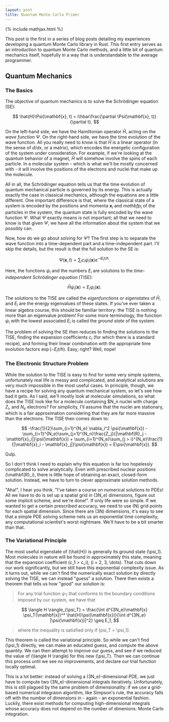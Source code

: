 ```yaml
---
layout: post
title: Quantum Monte Carlo Primer
---
```

{% include mathjax.html %}

This post is the first in a series of blog posts detailing my experiences developing a quantum Monte Carlo library in Rust. This first entry serves as an introduction to quantum Monte Carlo methods, and a little bit of quantum mechanics itself, hopefully in a way that is understandable to the average programmer.

## Quantum Mechanics

### The Basics

The objective of quantum mechanics is to solve the Schrödinger equation (SE):

$$
  \hat{H}\Psi(\mathbf{x}, t) = i\hbar\frac{\partial \Psi(\mathbf{x}, t)}{\partial t}.
$$

On the left-hand side, we have the Hamiltonian operator $\hat{H}$, acting on the *wave function* $\Psi$. On the right-hand side, we have the time evolution of the wave function. All you really need to know is that $\hat{H}$ is a linear operator (in the sense of $d/dx$, or a matrix), which encodes the energetic configuration of the system under consideration. For example, if we're looking at the quantum behavior of a magnet, $\hat{H}$ will somehow involve the spins of each particle. In a molecular system - which is what we'll be mostly concerned with - it will involve the positions of the electrons and nuclei that make up the molecule. 

All in all, the Schrödinger equation tells us that the time evolution of quantum mechanical particle is governed by its energy. This is actually exactly the case in classical mechanics, although the equations are a little different. One important difference is that, where the classical state of a system is encoded by the positions and momenta $\mathbf{x}_i$ and $mathbf{p}_i$ of the particles in the system, the quantum state is fully encoded by the wave function $\Psi$. What $\Psi$ exactly means is not important; all that we need to know is that given $\Psi$, we have all the information about the system that we possibly can.

Now, how do we go about solving for $\Psi$? The first step is to separate the wave function into a time-dependent part and a time-independent part. I'll skip the details, but the result is that the full solution to the SE is:

$$
  \Psi(\mathbf{x}, t) = \sum_i c_i \psi_i(\mathbf{x})e^{-iE_i t/\hbar}.
$$

Here, the functions $\psi_i$ and the numbers $E_i$ are solutions to the *time-independent Schrödinger equation* (TISE):

$$
  \hat{H}\psi_i(\mathbf{x}) = E_i\psi_i(\mathbf{x}).
$$

The solutions to the TISE are called the *eigenfunctions* or *eigenstates* of $\hat{H}$, and $E_i$ are the energy eigenvalues of these states. If you've ever taken a linear algebra course, this should be familiar territory: the TISE is nothing more than an eigenvalue problem! For some more terminology, the function $\psi_i$ with the lowest associated $E_i$ is called the *ground state* of the system.

The problem of solving the SE then reduces to finding the solutions to the TISE, finding the expansion coefficients $c_i$ (for which there is a standard recipe), and forming their linear combination with the appropriate time evolution factors $\exp(-E_i t/\hbar)$. Easy, right? Well, nope!

### The Electronic Structure Problem

While the solution to the TISE is easy to find for some very simple systems, unfortunately real life is messy and complicated, and analytical solutions are very much impossible in the most useful cases. In principle, though, we have a recipe for solving any quantum mechanical system, so let's see how bad it gets. As I said, we'll mostly look at molecular simulations, so what does the TISE look like for a molecule containing $N_n nuclei with charge $Z_i$, and $N_e$ electrons? For simplicity, I'll assume that the nuclei are stationary, which is a fair approximation considering that they are far more massive than the electrons. The TISE then comes down to:

$$
  -\frac{1}{2}\sum_{i=1}^{N_e} \nabla_i^2 \psi(\mathbf{x}) - \sum_{i=1}^{N_e}\sum_{j=1}^{N_n}\frac{Z_j}{|\mathbf{R}_j - \mathbf{x}_i|}\psi(\mathbf{x}) + \sum_{i=1}^{N_e}\sum_{j > i}^{N_e}\frac{1}{|\mathbf{x}_i - \mathbf{x}_j|}\psi(\mathbf{x}) = E\psi(\mathbf{x}).
$$

Gulp.

So I don't think I need to explain why this equation is far too hopelessly complicated to solve analytically. Even with prescribed nuclear positions \(\mathbf{R}_i\), there is little hope of obtaining an exact, closed-form solution. Instead, we have to turn to clever approximate solution methods.

"Aha!", I hear you think. "I've taken a course on numerical solutions to PDEs! All we have to do is set up a spatial grid in \(3N_e\) dimensions, figure out some implicit scheme, and we're done!". If only life were so simple. If we wanted to get a certain prescribed accuracy, we need to use \(N\) grid points for each spatial dimension. Since there are \(3N\) dimensions, it's easy to see that a simple PDE solving scheme nets us an exponential time complexity, any computational scientist's worst nightmare. We'll have to be a bit smarter than that.

### The Variational Principle

The most useful eigenstate of \(\hat{H}\) is generally its ground state \(\psi_1\). Most molecules in nature will be found in approximately this state, meaning that the expansion coefficient \(c_1 > c_i\), \(i = 2, 3, \dots\). That cuts down our work significantly, but we still have this exponential complexity issue. As it turns out, while we can't find the numerically exact solution by directly solving the TISE, we can instead "guess" a solution. There then exists a theorem that tells us how "good" our solution is:

> For any trial function $\psi_T$ that conforms to the boundary conditions imposed by our system, we have that

$$
  \langle H \rangle_{\psi_T} = \frac{\int d^{3N_e}\mathbf{x} \psi_T(\mathbf{x})^* \hat{H}\psi(\mathbf{x})}{\int d^{3N_e} |\psi(\mathbf{x})|^2} \geq E_1,
$$

> where the inequality is satisfied only if \(psi_T = \psi_1\). 

This theorem is called the variational principle. So while we can't find \(\psi_1\) directly, we can make an educated guess, and compute the above quantity. We can then attempt to improve our guess, and see if we reduced the value of \(\langle H \rangle\) for this new \(\psi_T\). Then we can continue this process until we see no improvements, and declare our trial function locally optimal. 

This is a lot better: instead of solving a \(3N_e\)-dimensional PDE, we just have to compute two \(3N_e\)-dimensional integrals iteratively. Unfortunately, this is still plagued by the same problem of dimensionality: if we use a grid-based numerical integraion algorithm, like Simpson's rule, the accuracy falls off with the number of dimensions in - again - an exponential fashion. Luckily, there exist methods for computing high-dimensional integrals whose accuracy does not depend on the number of dimenions: Monte Carlo integration.
